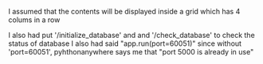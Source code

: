 I assumed that the contents will be displayed inside a grid which has 4 colums in a row

I also had put '/initialize_database' and and '/check_database' to check the status of database
I also had said "app.run(port=60051)" since without 'port=60051', pyhthonanywhere says me that "port 5000 is already in use"
